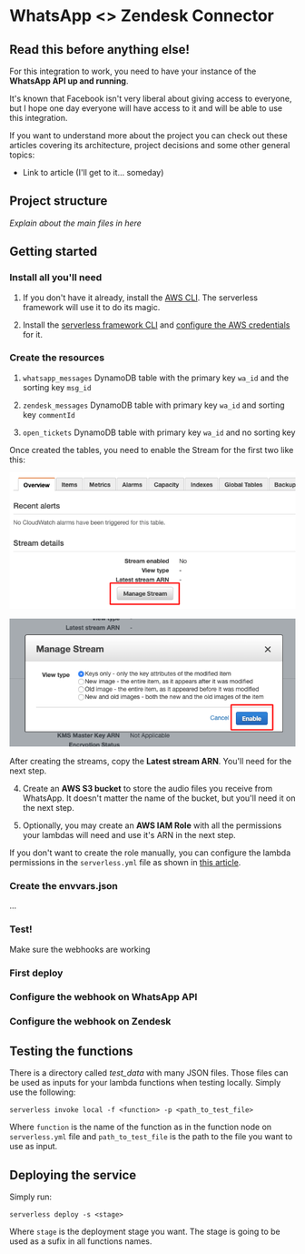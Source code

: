 # WhatsApp <> Zendesk Connector

## Read this before anything else!

For this integration to work, you need to have your instance of the **WhatsApp API up and running**.

It's known that Facebook isn't very liberal about giving access to everyone, but I hope one day everyone will have access to it and will be able to use this integration.

If you want to understand more about the project you can check out these articles covering its architecture, project decisions and some other general topics:

- Link to article (I'll get to it... someday)

## Project structure

*Explain about the main files in here*

## Getting started

### Install all you'll need

1. If you don't have it already, install the [AWS CLI](https://aws.amazon.com/cli/). The serverless framework will use it to do its magic.

2. Install the [serverless framework CLI](https://serverless.com/) and [configure the AWS credentials](https://serverless.com/framework/docs/providers/aws/cli-reference/config-credentials/) for it.

### Create the resources

1. `whatsapp_messages` DynamoDB table with the primary key `wa_id` and the sorting key `msg_id`

2. `zendesk_messages` DynamoDB table with primary key `wa_id` and sorting key `commentId`

3. `open_tickets` DynamoDB table with primary key `wa_id` and no sorting key

Once created the tables, you need to enable the Stream for the first two like this:

![Manage Stream](screenshots/manage_stream.png)

![Enable Stream](screenshots/enable_stream.png)

After creating the streams, copy the **Latest stream ARN**. You'll need for the next step.

4. Create an **AWS S3 bucket** to store the audio files you receive from WhatsApp. It doesn't matter the name of the bucket, but you'll need it on the next step.

5. Optionally, you may create an **AWS IAM Role** with all the permissions your lambdas will need and use it's ARN in the next step.

If you don't want to create the role manually, you can configure the lambda permissions in the `serverless.yml` file as shown in [this article](https://serverless.com/framework/docs/providers/aws/guide/iam/).

### Create the envvars.json

...

### Test!

Make sure the webhooks are working

### First deploy

### Configure the webhook on WhatsApp API

### Configure the webhook on Zendesk

## Testing the functions

There is a directory called *test_data* with many JSON files. Those files can be used as inputs for your lambda functions when testing locally. Simply use the following:

```
serverless invoke local -f <function> -p <path_to_test_file>
```

Where `function` is the name of the function as in the function node on `serverless.yml` file and `path_to_test_file` is the path to the file you want to use as input.

## Deploying the service

Simply run:

```
serverless deploy -s <stage>
```

Where `stage` is the deployment stage you want. The stage is going to be used as a sufix in all functions names.
